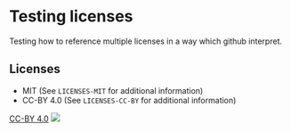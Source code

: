# Testing licenses

Testing how to reference multiple licenses in a way which github interpret.

## Licenses

- MIT (See `LICENSES-MIT` for additional information)
- CC-BY 4.0 (See `LICENSES-CC-BY` for additional information)

[CC-BY 4.0](http://creativecommons.org/licenses/by/4.0/)
![](https://i.creativecommons.org/l/by/4.0/88x31.png)
